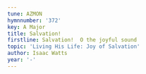 ```yaml
---
tune: AZMON
hymnnumber: '372'
key: A Major
title: Salvation!
firstline: Salvation!  O the joyful sound
topic: 'Living His Life: Joy of Salvation'
author: Isaac Watts
year: '-'
---
```

